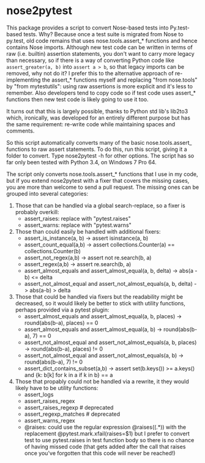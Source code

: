 # nose2pytest
This package provides a script to convert Nose-based tests into Py.test-based tests. Why? Because once a test 
suite is migrated from Nose to py.test, old code remains that uses nose.tools.assert_* functions and hence contains
Nose imports. Although new test code can be written in terms of raw (i.e. builtin) assertion statements, 
you don't want to 
carry more legacy than necessary, so if there is a way of converting Python code like `assert_greater(a, b)`
into `assert a > b`, so that legacy imports can be removed, why not do it? I prefer this to the
alternative approach of re-implementing the assert_* functions myself and replacing "from nose.tools" by 
"from mytestutils": using raw assertions is more explicit and it's less to remember.
Also developers tend to copy code so if test code uses assert_* functions then new test code is likely going
to use it too. 

It turns out that this is largely possible, thanks to Python std lib's lib2to3 which, ironically, was 
developed for an entirely different purpose but has the same requirement: re-write code while maintaining 
spaces and comments. 

So this script automatically converts many of the basic nose.tools.assert_ functions to raw assert statements. 
To do this, run this script, giving it a folder to convert. Type nose2pytest -h for other options. The script 
has so far only been tested with Python 3.4, on Windows 7 Pro 64. 

The script only converts nose.tools.assert_* functions that I use in my code, but if you 
extend nose2pytest with a fixer that covers the missing cases, you are more than welcome 
to send a pull request. The missing ones can be grouped into several categories: 

1. Those that can be handled via a global search-replace, so a fixer is probably overkill: 
    - assert_raises: replace with "pytest.raises"
    - assert_warns: replace with "pytest.warns"
2. Those than could easily be handled with additional fixers:
    - assert_is_instance(a, b) -> assert isinstance(a, b)
    - assert_count_equal(a,b) -> assert collections.Counter(a) == collections.Counter(b)
    - assert_not_regex(a,b) -> assert not re.search(b, a)
    - assert_regex(a,b) -> assert re.search(b, a)
    - assert_almost_equals and assert_almost_equal(a, b, delta) -> abs(a - b) <= delta
    - assert_not_almost_equal and assert_not_almost_equals(a, b, delta) -> abs(a-b) > delta
3. Those that could be handled via fixers but the readability might be decreased, so it would likely be
   better to stick with utility functions, perhaps provided via a pytest plugin: 
    - assert_almost_equals and assert_almost_equal(a, b, places) -> round(abs(b-a), places) == 0
    - assert_almost_equals and assert_almost_equal(a, b) -> round(abs(b-a), 7) == 0
    - assert_not_almost_equal and assert_not_almost_equals(a, b, places) -> round(abs(b-a), places) != 0
    - assert_not_almost_equal and assert_not_almost_equals(a, b) -> round(abs(b-a), 7) != 0
    - assert_dict_contains_subset(a,b) -> assert set(b.keys()) >= a.keys() and {k: b[k] for k in a if k in b} == a
4. Those that propably could not be handled via a rewrite, it they would likely have to be utility functions:
    - assert_logs
    - assert_raises_regex
    - assert_raises_regexp  # deprecated
    - assert_regexp_matches # deprecated
    - assert_warns_regex
    - @raises: could use the regular expression @raises\((.*)\) with the replacement @pytest.mark.xfail(raises=$1)
      but I prefer to convert test to use pytest.raises in test function body so there is no chance of having
      missed code (that gets added after the call that raises once you've forgotten that this code will never be
      reached!)

